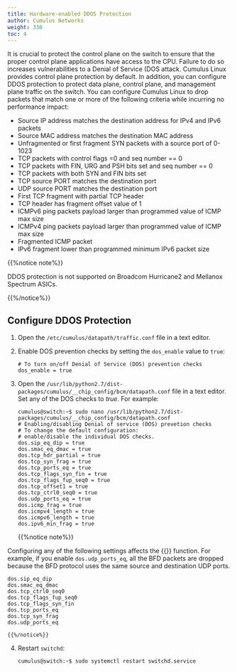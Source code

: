 ```yaml
---
title: Hardware-enabled DDOS Protection
author: Cumulus Networks
weight: 330
toc: 4
---
```

It is crucial to protect the control plane on the switch to ensure that the proper control plane applications have access to the CPU. Failure to do so increases vulnerabilities to a Denial of Service (DOS attack. Cumulus Linux provides control plane protection by default. In addition, you can configure DDOS protection to protect data plane, control plane, and management plane traffic on the switch. You can  configure Cumulus Linux to drop packets that match one or more of the following criteria while incurring no performance impact:

- Source IP address matches the destination address for IPv4 and IPv6 packets
- Source MAC address matches the destination MAC address
- Unfragmented or first fragment SYN packets with a source port of 0-1023
- TCP packets with control flags =0 and seq number == 0
- TCP packets with FIN, URG and PSH bits set and seq number == 0
- TCP packets with both SYN and FIN bits set
- TCP source PORT matches the destination port
- UDP source PORT matches the destination port
- First TCP fragment with partial TCP header
- TCP header has fragment offset value of 1
- ICMPv6 ping packets payload larger than programmed value of ICMP max size
- ICMPv4 ping packets payload larger than programmed value of ICMP max size
- Fragmented ICMP packet
- IPv6 fragment lower than programmed minimum IPv6 packet size

{{%notice note%}}

DDOS protection is not supported on Broadcom Hurricane2 and Mellanox Spectrum ASICs.

{{%/notice%}}

## Configure DDOS Protection

1. Open the `/etc/cumulus/datapath/traffic.conf` file in a text editor.

2. Enable DOS prevention checks by setting the `dos_enable` value to `true`:

    ```
    # To turn on/off Denial of Service (DOS) prevention checks
    dos_enable = true
    ```

3. Open the `/usr/lib/python2.7/dist-packages/cumulus/__chip_config/bcm/datapath.conf` file in a text editor. Set any of the DOS checks to *true*. For example:

    ```
    cumulus@switch:~$ sudo nano /usr/lib/python2.7/dist-packages/cumulus/__chip_config/bcm/datapath.conf
    # Enabling/disabling Denial of service (DOS) prevetion checks
    # To change the default configuration:
    # enable/disable the individual DOS checks.
    dos.sip_eq_dip = true
    dos.smac_eq_dmac = true
    dos.tcp_hdr_partial = true
    dos.tcp_syn_frag = true
    dos.tcp_ports_eq = true
    dos.tcp_flags_syn_fin = true
    dos.tcp_flags_fup_seq0 = true
    dos.tcp_offset1 = true
    dos.tcp_ctrl0_seq0 = true
    dos.udp_ports_eq = true
    dos.icmp_frag = true
    dos.icmpv4_length = true
    dos.icmpv6_length = true
    dos.ipv6_min_frag = true
    ```

    {{%notice note%}}

Configuring any of the following settings affects the {{<link url="Bidirectional-Forwarding-Detection-BFD/#echo-function" text="BFD echo">}} function. For example, if you enable `dos.udp_ports_eq`, all the BFD packets are dropped because the BFD protocol uses the same source and destination UDP ports.

```
dos.sip_eq_dip
dos.smac_eq_dmac
dos.tcp_ctrl0_seq0
dos.tcp_flags_fup_seq0
dos.tcp_flags_syn_fin
dos.tcp_ports_eq
dos.tcp_syn_frag
dos.udp_ports_eq
```

    {{%/notice%}}

4. Restart `switchd`:

    ```
    cumulus@switch:~$ sudo systemctl restart switchd.service
    ```
